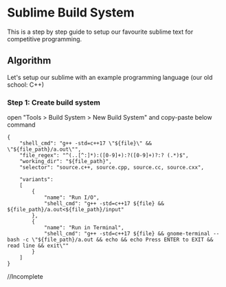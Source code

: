 # Sublime Build System
This is a step by step guide to setup our favourite sublime text for competitive programming.

## Algorithm
Let's setup our sublime with an example programming language (our old school: C++)
### Step 1: Create build system
open "Tools > Build System > New Build System" and copy-paste below command
```
{
	"shell_cmd": "g++ -std=c++17 \"${file}\" && \"${file_path}/a.out\"",
	"file_regex": "^(..[^:]*):([0-9]+):?([0-9]+)?:? (.*)$",
	"working_dir": "${file_path}",
	"selector": "source.c++, source.cpp, source.cc, source.cxx",

	"variants":
	[
		{
			"name": "Run I/O",
			"shell_cmd": "g++ -std=c++17 ${file} && ${file_path}/a.out<${file_path}/input"
		},
		{
			"name": "Run in Terminal",
			"shell_cmd": "g++ -std=c++17 ${file} && gnome-terminal -- bash -c \"${file_path}/a.out && echo && echo Press ENTER to EXIT && read line && exit\""
		}
	]
}
```
//Incomplete
